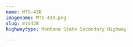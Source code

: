 ```yaml
---
name: MTS-438
imagename: MTS-438.png
slug: mts438
highwaytype: Montana State Secondary Highway

---
```

